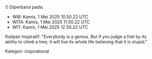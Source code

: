 ⏰ Diperbarui pada:
- WIB: Kamis, 1 Mei 2025 10.50.22 UTC
- WITA: Kamis, 1 Mei 2025 11.50.22 UTC
- WIT: Kamis, 1 Mei 2025 12.50.22 UTC

Kutipan Inspiratif:
"Everybody is a genius. But if you judge a fish by its ability to climb a tree, it will live its whole life believing that it is stupid."


Kategori: inspirational

